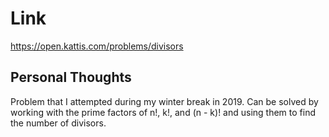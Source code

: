 # Link

https://open.kattis.com/problems/divisors

## Personal Thoughts

Problem that I attempted during my winter break in 2019. Can be solved by working with the prime factors of n!, k!, and (n - k)! and using them to find the number of divisors. 

